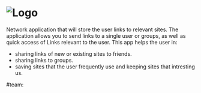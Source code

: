 # ![Logo](http://upng.co.il/uploads/bbd88ec719a0e1076d3b6b236f8efe4e.png) 

Network application that will store the user links to relevant sites. The application allows you to send links to a single user or groups, as well as quick access of Links relevant to the user.
This app helps the user in:
- sharing links of new or existing sites to friends.
- sharing links to groups.
- saving sites that the user frequently use and keeping sites that intresting us.


#team: 
